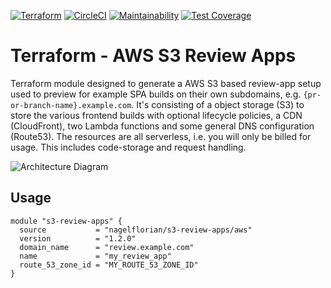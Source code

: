 [![Terraform](https://img.shields.io/badge/Terraform-v1.0+-%23623CE4?style=flat&logo=terraform)](https://registry.terraform.io/modules/nagelflorian/s3-review-apps/aws/latest) [![CircleCI](https://circleci.com/gh/nagelflorian/terraform-aws-s3-review-apps/tree/master.svg?style=svg&circle-token=817dd9be1ab76a988003819c50a5f6a5435e4a45)](https://circleci.com/gh/nagelflorian/terraform-aws-s3-review-apps/tree/master) [![Maintainability](https://api.codeclimate.com/v1/badges/7f8e019a2b1fbc87b82d/maintainability)](https://codeclimate.com/github/nagelflorian/terraform-aws-s3-review-apps/maintainability) [![Test Coverage](https://api.codeclimate.com/v1/badges/7f8e019a2b1fbc87b82d/test_coverage)](https://codeclimate.com/github/nagelflorian/terraform-aws-s3-review-apps/test_coverage)

# Terraform - AWS S3 Review Apps

Terraform module designed to generate a AWS S3 based review-app setup used to preview for example SPA builds on their own subdomains, e.g. `{pr-or-branch-name}.example.com`. It's consisting of a object storage (S3) to store the various frontend builds with optional lifecycle policies, a CDN (CloudFront), two Lambda functions and some general DNS configuration (Route53). The resources are all serverless, i.e. you will only be billed for usage. This includes code-storage and request handling.

![Architecture Diagram](https://raw.githubusercontent.com/nagelflorian/terraform-aws-s3-review-apps/master/docs/architecture_diagram.png)

## Usage

```hcl
module "s3-review-apps" {
  source           = "nagelflorian/s3-review-apps/aws"
  version          = "1.2.0"
  domain_name      = "review.example.com"
  name             = "my_review_app"
  route_53_zone_id = "MY_ROUTE_53_ZONE_ID"
}
```

